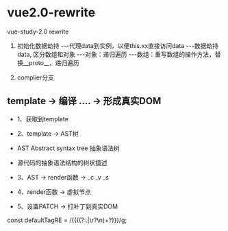 # vue2.0-rewrite
vue-study-2.0 rewrite
1. 初始化数据劫持
  ---代理data到实例，以便this.xx直接访问data
  ---数据劫持data, 区分数组和对象
    ---对象：递归遍历
    ---数组：重写数组的操作方法，替换__proto__，递归遍历

2. complier分支 
  ## template -> 编译 .... -> 形成真实DOM

- 1、获取到template
- 2、template -> AST树

-    AST Abstract syntax tree  抽象语法树
-    源代码的抽象语法结构的树状描述

- 3、AST -> render函数 ->  _c   _v _s
- 4、render函数 -> 虚拟节点
- 5、设置PATCH -> 打补丁到真实DOM

const defaultTagRE = /\{\{((?:.|\r?\n)+?)\}\}/g;